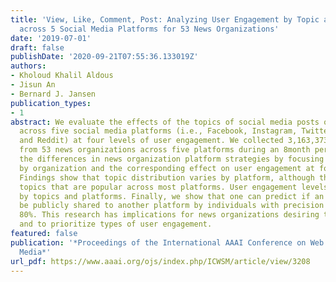 ```yaml
---
title: 'View, Like, Comment, Post: Analyzing User Engagement by Topic at 4 Levels
  across 5 Social Media Platforms for 53 News Organizations'
date: '2019-07-01'
draft: false
publishDate: '2020-09-21T07:55:36.133019Z'
authors:
- Kholoud Khalil Aldous
- Jisun An
- Bernard J. Jansen
publication_types:
- 1
abstract: We evaluate the effects of the topics of social media posts on audiences
  across five social media platforms (i.e., Facebook, Instagram, Twitter, YouTube,
  and Reddit) at four levels of user engagement. We collected 3,163,373 social posts
  from 53 news organizations across five platforms during an 8month period. We analyzed
  the differences in news organization platform strategies by focusing on topic variations
  by organization and the corresponding effect on user engagement at four levels.
  Findings show that topic distribution varies by platform, although there are some
  topics that are popular across most platforms. User engagement levels vary both
  by topics and platforms. Finally, we show that one can predict if an article will
  be publicly shared to another platform by individuals with precision of approximately
  80%. This research has implications for news organizations desiring to increase
  and to prioritize types of user engagement.
featured: false
publication: '*Proceedings of the International AAAI Conference on Web and Social
  Media*'
url_pdf: https://www.aaai.org/ojs/index.php/ICWSM/article/view/3208
---
```


